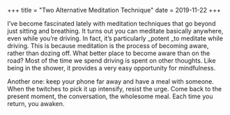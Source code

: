 +++
title = "Two Alternative Meditation Technique"
date = 2019-11-22
+++

I’ve become fascinated lately with meditation techniques that go beyond just sitting and breathing. It turns out you can meditate basically anywhere, even while you’re driving. In fact, it’s particularly&nbsp;_potent&nbsp;_to meditate while driving. This is because meditation is the process of becoming aware, rather than dozing off. What better place to become aware than on the road? Most of the time we spend driving is spent on other thoughts. Like being in the shower, it provides a very easy opportunity for mindfulness.

Another one: keep your phone far away and have a meal with someone. When the twitches to pick it up intensify, resist the urge. Come back to the present moment, the conversation, the wholesome meal. Each time you return, you awaken.